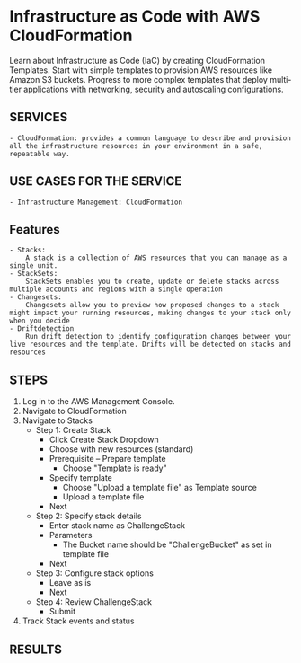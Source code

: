 # Infrastructure as Code with AWS CloudFormation

Learn about Infrastructure as Code (IaC) by creating CloudFormation Templates. Start with simple templates to provision AWS resources like Amazon S3 buckets. Progress to more complex templates that deploy multi-tier applications with networking, security and autoscaling configurations.

## SERVICES
    - CloudFormation: provides a common language to describe and provision all the infrastructure resources in your environment in a safe, repeatable way.

## USE CASES FOR THE SERVICE
    - Infrastructure Management: CloudFormation

## Features
    - Stacks:
        A stack is a collection of AWS resources that you can manage as a single unit.
    - StackSets:
        StackSets enables you to create, update or delete stacks across multiple accounts and regions with a single operation
    - Changesets:
        Changesets allow you to preview how proposed changes to a stack might impact your running resources, making changes to your stack only when you decide
    - Driftdetection
        Run drift detection to identify configuration changes between your live resources and the template. Drifts will be detected on stacks and resources

## STEPS
1. Log in to the AWS Management Console.
2. Navigate to CloudFormation
3. Navigate to Stacks
    - Step 1: Create Stack
        - Click Create Stack Dropdown
        - Choose with new resources (standard)
        - Prerequisite – Prepare template
            - Choose "Template is ready"
        - Specify template
            - Choose "Upload a template file" as Template source
            - Upload a template file
        - Next
    - Step 2: Specify stack details
        - Enter stack name as ChallengeStack
        - Parameters
            - The Bucket name should be "ChallengeBucket" as set in template file
        - Next
    - Step 3: Configure stack options
        - Leave as is
        - Next
    - Step 4: Review ChallengeStack
        - Submit
4. Track Stack events and status

## RESULTS